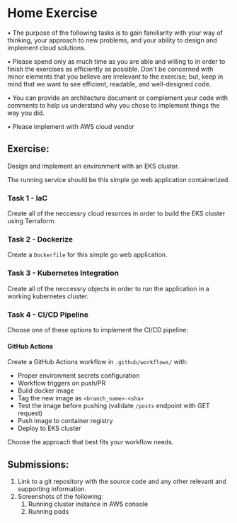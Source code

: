 # Home Exercise
• The purpose of the following tasks is to gain familiarity with your way of thinking, your approach to new problems, and your ability to design and implement cloud solutions.

• Please spend only as much time as you are able and willing to in order to finish the exercises as efficiently as possible. Don't be concerned with minor elements that you believe are irrelevant to the exercise; but, keep in mind that we want to see efficient, readable, and well-designed code.

• You can provide an architecture document or complement your code with comments to help us understand why you chose to implement things the way you did.

• Please implement with AWS cloud vendor


## **Exercise**:

Design and implement an environment with an EKS cluster.

The running service should be this simple go web application containerized.

### **Task 1 - IaC**
Create all of the neccessry cloud resorces in order to build the EKS cluster using Terraform.
### **Task 2 - Dockerize**
Create a `Dockerfile` for this simple go web application.

### **Task 3 - Kubernetes Integration**
Create all of the neccessry objects in order to run the application in a working kubernetes cluster.

### **Task 4 - CI/CD Pipeline**
Choose one of these options to implement the CI/CD pipeline:

#### GitHub Actions
Create a GitHub Actions workflow in `.github/workflows/` with:
* Proper environment secrets configuration
* Workflow triggers on push/PR
* Build docker image
* Tag the new image as `<branch_name>-<sha>`
* Test the image before pushing (validate `/posts` endpoint with GET request)
* Push image to container registry
* Deploy to EKS cluster

Choose the approach that best fits your workflow needs.

## **Submissions:**
1. Link to a git repository with the source code and any other relevant and
supporting information.
2. Screenshots of the following:
    1. Running cluster instance in AWS console
    2. Running pods

